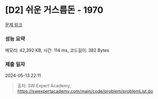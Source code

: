 # [D2] 쉬운 거스름돈 - 1970 

[문제 링크](https://swexpertacademy.com/main/code/problem/problemDetail.do?contestProbId=AV5PsIl6AXIDFAUq) 

### 성능 요약

메모리: 42,392 KB, 시간: 114 ms, 코드길이: 382 Bytes

### 제출 일자

2024-05-13 22:11



> 출처: SW Expert Academy, https://swexpertacademy.com/main/code/problem/problemList.do